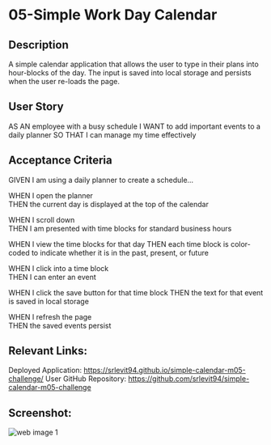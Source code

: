 # 05-Simple Work Day Calendar

## Description
A simple calendar application that allows the user to type in their plans into hour-blocks of the day. The input is saved into local storage and persists when the user re-loads the page. 

## User Story 

AS AN employee with a busy schedule
I WANT to add important events to a daily planner
SO THAT I can manage my time effectively  

## Acceptance Criteria

GIVEN I am using a daily planner to create a schedule...  

WHEN I open the planner  
THEN the current day is displayed at the top of the calendar  

WHEN I scroll down  
THEN I am presented with time blocks for standard business hours  

WHEN I view the time blocks for that day
THEN each time block is color-coded to indicate whether it is in the past, present, or future  

WHEN I click into a time block  
THEN I can enter an event  

WHEN I click the save button for that time block
THEN the text for that event is saved in local storage  

WHEN I refresh the page  
THEN the saved events persist 

## Relevant Links:
Deployed Application: https://srlevit94.github.io/simple-calendar-m05-challenge/
User GitHub Repository: https://github.com/srlevit94/simple-calendar-m05-challenge

## Screenshot:
![web image 1](https://i.imgur.com/mjh2jRW.jpg)
